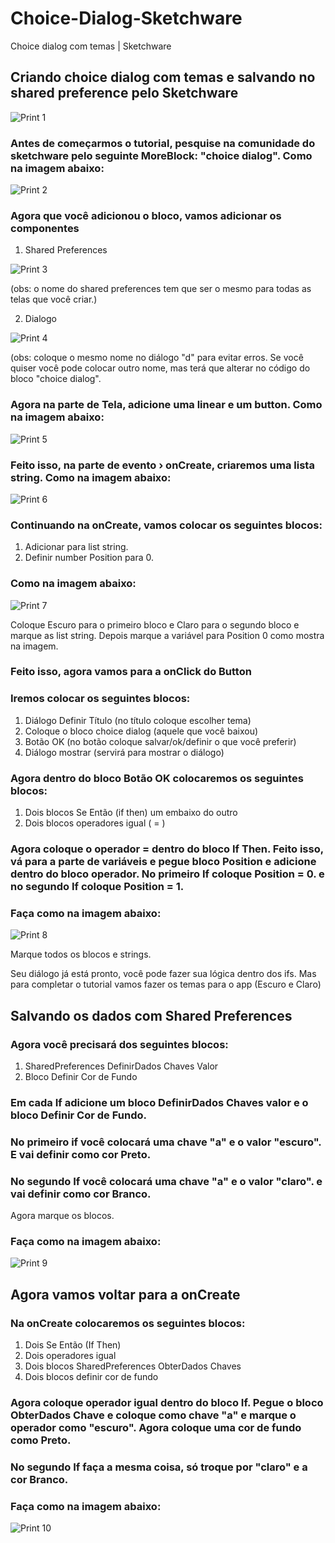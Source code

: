 # Choice-Dialog-Sketchware
Choice dialog com temas | Sketchware
## Criando choice dialog com temas e salvando no shared preference pelo Sketchware
![Print 1](https://github.com/Gabriel-True/Choice-Dialog-Sketchware/blob/main/Screenshot_20201026-172716.png)

### Antes de começarmos o tutorial, pesquise na comunidade do sketchware pelo seguinte MoreBlock: "choice dialog". Como na imagem abaixo:
![Print 2](https://github.com/Gabriel-True/Choice-Dialog-Sketchware/blob/main/Screenshot_20201026-151025.png)

### Agora que você adicionou o bloco, vamos adicionar os componentes
1. Shared Preferences

![Print 3](https://github.com/Gabriel-True/Choice-Dialog-Sketchware/blob/main/Screenshot_20201026-151316.png)

(obs: o nome do shared preferences tem que ser o mesmo para todas as telas que você criar.)

2. Dialogo

![Print 4](https://github.com/Gabriel-True/Choice-Dialog-Sketchware/blob/main/Screenshot_20201026-151810.png)

(obs: coloque o mesmo nome no diálogo "d" para evitar erros. Se você quiser você pode colocar outro nome, mas terá que alterar no código do bloco "choice dialog".

### Agora na parte de Tela, adicione uma linear e um button. Como na imagem abaixo:

![Print 5](https://github.com/Gabriel-True/Choice-Dialog-Sketchware/blob/main/Screenshot_20201026-174232.png)

### Feito isso, na parte de evento › onCreate, criaremos uma lista string. Como na imagem abaixo:

![Print 6](https://github.com/Gabriel-True/Choice-Dialog-Sketchware/blob/main/Screenshot_20201026-171733.png)

### Continuando na onCreate, vamos colocar os seguintes blocos:

1. Adicionar para list string.
2. Definir number Position para 0.

### Como na imagem abaixo:

![Print 7](https://github.com/Gabriel-True/Choice-Dialog-Sketchware/blob/main/Screenshot_20201026-182015.png)

Coloque Escuro para o primeiro bloco e Claro para o segundo bloco e marque as list string. Depois marque a variável para Position 0 como mostra na imagem.

### Feito isso, agora vamos para a onClick do Button

### Iremos colocar os seguintes blocos:

1. Diálogo Definir Título (no título coloque escolher tema)
2. Coloque o bloco choice dialog (aquele que você baixou)
3. Botão OK (no botão coloque salvar/ok/definir o que você preferir)
4. Diálogo mostrar (servirá para mostrar o diálogo)

### Agora dentro do bloco Botão OK colocaremos os seguintes blocos:

1. Dois blocos Se Então (if then) um embaixo do outro
2. Dois blocos operadores igual ( = )

### Agora coloque o operador = dentro do bloco If Then. Feito isso, vá para a parte de variáveis e pegue bloco Position e adicione dentro do bloco operador. No primeiro If coloque Position = 0. e no segundo If coloque Position = 1. 

### Faça como na imagem abaixo:

![Print 8](https://github.com/Gabriel-True/Choice-Dialog-Sketchware/blob/main/Screenshot_20201026-182118.png)

Marque todos os blocos e strings.

Seu diálogo já está pronto, você pode fazer sua lógica dentro dos ifs. Mas para completar o tutorial vamos fazer os temas para o app (Escuro e Claro)

## Salvando os dados com Shared Preferences

### Agora você precisará dos seguintes blocos:

1. SharedPreferences DefinirDados Chaves Valor
2. Bloco Definir Cor de Fundo

### Em cada If adicione um bloco DefinirDados Chaves valor e o bloco Definir Cor de Fundo.

### No primeiro if você colocará uma chave "a" e o valor "escuro". E vai definir como cor Preto.

### No segundo If você colocará uma chave "a" e o valor "claro". e vai definir como cor Branco.

Agora marque os blocos.

### Faça como na imagem abaixo:

![Print 9](https://github.com/Gabriel-True/Choice-Dialog-Sketchware/blob/main/Screenshot_20201026-223337.png)

## Agora vamos voltar para a onCreate

### Na onCreate colocaremos os seguintes blocos:

1. Dois Se Então (If Then) 
2. Dois operadores igual
3. Dois blocos SharedPreferences ObterDados Chaves
4. Dois blocos definir cor de fundo

### Agora coloque operador igual dentro do bloco If. Pegue o bloco ObterDados Chave e coloque como chave "a" e marque o operador como "escuro". Agora coloque uma cor de fundo como Preto.

### No segundo If faça a mesma coisa, só troque por "claro" e a cor Branco.

### Faça como na imagem abaixo:

![Print 10](https://github.com/Gabriel-True/Choice-Dialog-Sketchware/blob/main/Screenshot_20201026-172841.png)
